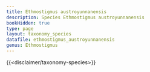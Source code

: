 ```yaml
---
title: Ethmostigmus austroyunnanensis
description: Species Ethmostigmus austroyunnanensis
bookHidden: true
type: page
layout: taxonomy_species
datafile: ethmostigmus_austroyunnanensis
genus: Ethmostigmus
---
```


{{<disclaimer/taxonomy-species>}}